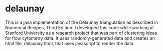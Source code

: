 delaunay
========

This is a java implementation of the Delaunay triangulation as described in Numerical Recipes, Third Edition.  I developed
this code while working at Stanford University as a research project that was part of clustering ideas for flow
cytometry data.  It uses randomly-generated data and creates an html file, delaunay.html, that uses javascript to
render the data

